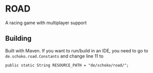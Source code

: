 # ROAD
A racing game with multiplayer support

## Building
Built with Maven. If you want to run/build in an IDE, you need to go to `de.schoko.road.Constants` and change line 11 to 
```
public static String RESOURCE_PATH = "de/schoko/road/";
```
